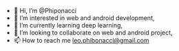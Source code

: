 - 👋 Hi, I’m @Phiponacci
- 👀 I’m interested in web and android development,
- 🌱 I’m currently learning deep learning, 
- 💞️ I’m looking to collaborate on web and android project,
- 📫 How to reach me <leo.phibonacci@gmail.com>

<!---
Phiponacci/Phiponacci is a ✨ special ✨ repository because its `README.md` (this file) appears on your GitHub profile.
You can click the Preview link to take a look at your changes.
--->
